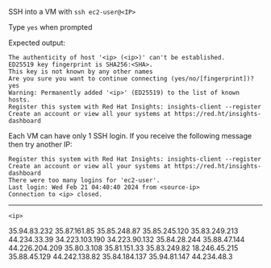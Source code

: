 SSH into a VM with
`ssh ec2-user@<IP>`

Type `yes` when prompted

Expected output:
```shell
The authenticity of host '<ip> (<ip>)' can't be established.
ED25519 key fingerprint is SHA256:<SHA>.
This key is not known by any other names
Are you sure you want to continue connecting (yes/no/[fingerprint])? yes
Warning: Permanently added '<ip>' (ED25519) to the list of known hosts.
Register this system with Red Hat Insights: insights-client --register
Create an account or view all your systems at https://red.ht/insights-dashboard
```

Each VM can have only 1 SSH login.
If you receive the following message then try another IP:
```shell
Register this system with Red Hat Insights: insights-client --register
Create an account or view all your systems at https://red.ht/insights-dashboard
There were too many logins for 'ec2-user'.
Last login: Wed Feb 21 04:40:40 2024 from <source-ip>
Connection to <ip> closed.
```

---
`<ip>`   <br/>

35.94.83.232
35.87.161.85
35.85.248.87
35.85.245.120
35.83.249.213
44.234.33.39
34.223.103.190
34.223.90.132
35.84.28.244
35.88.47.144
44.226.204.209
35.80.3.108	
35.81.151.33
35.83.249.82
18.246.45.215
35.88.45.129
44.242.138.82
35.84.184.137
35.94.81.147
44.234.48.3
